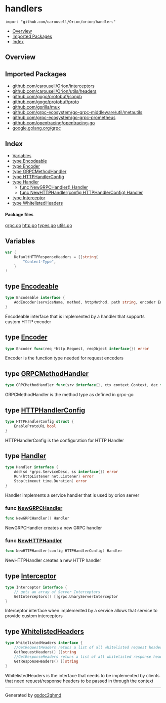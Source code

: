# handlers
`import "github.com/carousell/Orion/orion/handlers"`

* [Overview](#pkg-overview)
* [Imported Packages](#pkg-imports)
* [Index](#pkg-index)

## <a name="pkg-overview">Overview</a>

## <a name="pkg-imports">Imported Packages</a>

- [github.com/carousell/Orion/interceptors](./../../interceptors)
- [github.com/carousell/Orion/utils/headers](./../../utils/headers)
- [github.com/gogo/protobuf/jsonpb](https://godoc.org/github.com/gogo/protobuf/jsonpb)
- [github.com/gogo/protobuf/proto](https://godoc.org/github.com/gogo/protobuf/proto)
- [github.com/gorilla/mux](https://godoc.org/github.com/gorilla/mux)
- [github.com/grpc-ecosystem/go-grpc-middleware/util/metautils](https://godoc.org/github.com/grpc-ecosystem/go-grpc-middleware/util/metautils)
- [github.com/grpc-ecosystem/go-grpc-prometheus](https://godoc.org/github.com/grpc-ecosystem/go-grpc-prometheus)
- [github.com/opentracing/opentracing-go](https://godoc.org/github.com/opentracing/opentracing-go)
- [google.golang.org/grpc](https://godoc.org/google.golang.org/grpc)

## <a name="pkg-index">Index</a>
* [Variables](#pkg-variables)
* [type Encodeable](#Encodeable)
* [type Encoder](#Encoder)
* [type GRPCMethodHandler](#GRPCMethodHandler)
* [type HTTPHandlerConfig](#HTTPHandlerConfig)
* [type Handler](#Handler)
  * [func NewGRPCHandler() Handler](#NewGRPCHandler)
  * [func NewHTTPHandler(config HTTPHandlerConfig) Handler](#NewHTTPHandler)
* [type Interceptor](#Interceptor)
* [type WhitelistedHeaders](#WhitelistedHeaders)

#### <a name="pkg-files">Package files</a>
[grpc.go](./grpc.go) [http.go](./http.go) [types.go](./types.go) [utils.go](./utils.go) 

## <a name="pkg-variables">Variables</a>
``` go
var (
    DefaultHTTPResponseHeaders = []string{
        "Content-Type",
    }
)
```

## <a name="Encodeable">type</a> [Encodeable](./types.go#L33-L35)
``` go
type Encodeable interface {
    AddEncoder(serviceName, method, httpMethod, path string, encoder Encoder)
}
```
Encodeable interface that is implemented by a handler that supports custom HTTP encoder

## <a name="Encoder">type</a> [Encoder](./types.go#L30)
``` go
type Encoder func(req *http.Request, reqObject interface{}) error
```
Encoder is the function type needed for request encoders

## <a name="GRPCMethodHandler">type</a> [GRPCMethodHandler](./types.go#L13)
``` go
type GRPCMethodHandler func(srv interface{}, ctx context.Context, dec func(interface{}) error, interceptor grpc.UnaryServerInterceptor) (interface{}, error)
```
GRPCMethodHandler is the method type as defined in grpc-go

## <a name="HTTPHandlerConfig">type</a> [HTTPHandlerConfig](./http.go#L30-L32)
``` go
type HTTPHandlerConfig struct {
    EnableProtoURL bool
}
```
HTTPHandlerConfig is the configuration for HTTP Handler

## <a name="Handler">type</a> [Handler](./types.go#L38-L42)
``` go
type Handler interface {
    Add(sd *grpc.ServiceDesc, ss interface{}) error
    Run(httpListener net.Listener) error
    Stop(timeout time.Duration) error
}
```
Handler implements a service handler that is used by orion server

### <a name="NewGRPCHandler">func</a> [NewGRPCHandler](./grpc.go#L14)
``` go
func NewGRPCHandler() Handler
```
NewGRPCHandler creates a new GRPC handler

### <a name="NewHTTPHandler">func</a> [NewHTTPHandler](./http.go#L35)
``` go
func NewHTTPHandler(config HTTPHandlerConfig) Handler
```
NewHTTPHandler creates a new HTTP handler

## <a name="Interceptor">type</a> [Interceptor](./types.go#L16-L19)
``` go
type Interceptor interface {
    // gets an array of Server Interceptors
    GetInterceptors() []grpc.UnaryServerInterceptor
}
```
Interceptor interface when implemented by a service allows that service to provide custom interceptors

## <a name="WhitelistedHeaders">type</a> [WhitelistedHeaders](./types.go#L22-L27)
``` go
type WhitelistedHeaders interface {
    //GetRequestHeaders retuns a list of all whitelisted request headers
    GetRequestHeaders() []string
    //GetResponseHeaders retuns a list of all whitelisted response headers
    GetResponseHeaders() []string
}
```
WhitelistedHeaders is the interface that needs to be implemented by clients that need request/response headers to be passed in through the context

- - -
Generated by [godoc2ghmd](https://github.com/GandalfUK/godoc2ghmd)